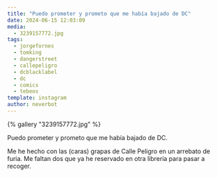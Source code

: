 ```yaml
---
title: "Puedo prometer y prometo que me había bajado de DC"
date: 2024-06-15 12:03:09
media: 
  - 3239157772.jpg
tags: 
  - jorgefornes
  - tomking
  - dangerstreet
  - callepeligro
  - dcblacklabel
  - dc
  - comics
  - tebeos
template: instagram
author: neverbot
---
```


{% gallery "3239157772.jpg" %}

Puedo prometer y prometo que me había bajado de DC.

Me he hecho con las (caras) grapas de Calle Peligro en un arrebato de furia. Me faltan dos que ya he reservado en otra librería para pasar a recoger.


